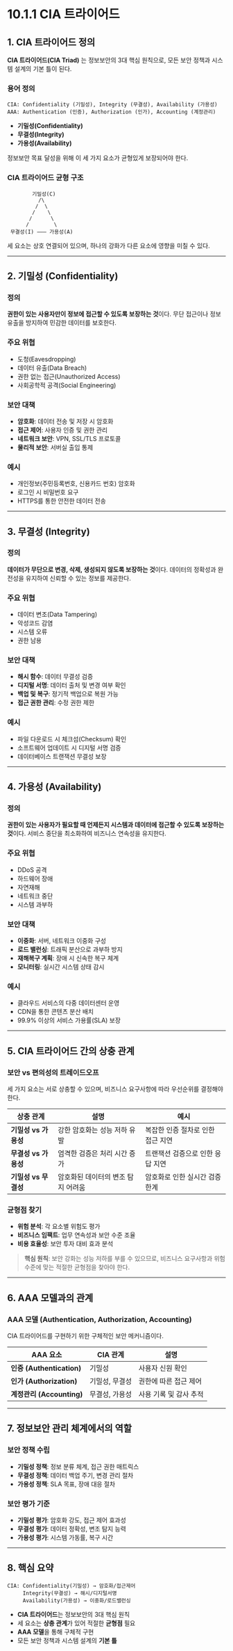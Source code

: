 # 10.1.1 CIA 트라이어드

## 1. CIA 트라이어드 정의

**CIA 트라이어드(CIA Triad)** 는 정보보안의 3대 핵심 원칙으로, 모든 보안 정책과 시스템 설계의 기본 틀이 된다.

### 용어 정의
```
CIA: Confidentiality (기밀성), Integrity (무결성), Availability (가용성)
AAA: Authentication (인증), Authorization (인가), Accounting (계정관리)
```

- **기밀성(Confidentiality)**
- **무결성(Integrity)**
- **가용성(Availability)**

정보보안 목표 달성을 위해 이 세 가지 요소가 균형있게 보장되어야 한다.

### CIA 트라이어드 균형 구조
```
        기밀성(C)
          /\
         /  \
        /    \
       /      \
      /        \
 무결성(I) ——— 가용성(A)
```
세 요소는 상호 연결되어 있으며, 하나의 강화가 다른 요소에 영향을 미칠 수 있다.

---

## 2. 기밀성 (Confidentiality)

### 정의
**권한이 있는 사용자만이 정보에 접근할 수 있도록 보장하는 것**이다.
무단 접근이나 정보 유출을 방지하여 민감한 데이터를 보호한다.

### 주요 위협
- 도청(Eavesdropping)
- 데이터 유출(Data Breach)
- 권한 없는 접근(Unauthorized Access)
- 사회공학적 공격(Social Engineering)

### 보안 대책
- **암호화**: 데이터 전송 및 저장 시 암호화
- **접근 제어**: 사용자 인증 및 권한 관리
- **네트워크 보안**: VPN, SSL/TLS 프로토콜
- **물리적 보안**: 서버실 출입 통제

### 예시
- 개인정보(주민등록번호, 신용카드 번호) 암호화
- 로그인 시 비밀번호 요구
- HTTPS를 통한 안전한 데이터 전송

---

## 3. 무결성 (Integrity)

### 정의
**데이터가 무단으로 변경, 삭제, 생성되지 않도록 보장하는 것**이다.
데이터의 정확성과 완전성을 유지하여 신뢰할 수 있는 정보를 제공한다.

### 주요 위협
- 데이터 변조(Data Tampering)
- 악성코드 감염
- 시스템 오류
- 권한 남용

### 보안 대책
- **해시 함수**: 데이터 무결성 검증
- **디지털 서명**: 데이터 출처 및 변경 여부 확인
- **백업 및 복구**: 정기적 백업으로 복원 가능
- **접근 권한 관리**: 수정 권한 제한

### 예시
- 파일 다운로드 시 체크섬(Checksum) 확인
- 소프트웨어 업데이트 시 디지털 서명 검증
- 데이터베이스 트랜잭션 무결성 보장

---

## 4. 가용성 (Availability)

### 정의
**권한이 있는 사용자가 필요할 때 언제든지 시스템과 데이터에 접근할 수 있도록 보장하는 것**이다.
서비스 중단을 최소화하여 비즈니스 연속성을 유지한다.

### 주요 위협
- DDoS 공격
- 하드웨어 장애
- 자연재해
- 네트워크 중단
- 시스템 과부하

### 보안 대책
- **이중화**: 서버, 네트워크 이중화 구성
- **로드 밸런싱**: 트래픽 분산으로 과부하 방지
- **재해복구 계획**: 장애 시 신속한 복구 체계
- **모니터링**: 실시간 시스템 상태 감시

### 예시
- 클라우드 서비스의 다중 데이터센터 운영
- CDN을 통한 콘텐츠 분산 배치
- 99.9% 이상의 서비스 가용률(SLA) 보장

---

## 5. CIA 트라이어드 간의 상충 관계

### 보안 vs 편의성의 트레이드오프
세 가지 요소는 서로 상충할 수 있으며, 비즈니스 요구사항에 따라 우선순위를 결정해야 한다.

| 상충 관계 | 설명 | 예시 |
|-----------|------|------|
| **기밀성 vs 가용성** | 강한 암호화는 성능 저하 유발 | 복잡한 인증 절차로 인한 접근 지연 |
| **무결성 vs 가용성** | 엄격한 검증은 처리 시간 증가 | 트랜잭션 검증으로 인한 응답 지연 |
| **기밀성 vs 무결성** | 암호화된 데이터의 변조 탐지 어려움 | 암호화로 인한 실시간 검증 한계 |

### 균형점 찾기
- **위험 분석**: 각 요소별 위험도 평가
- **비즈니스 임팩트**: 업무 연속성과 보안 수준 조율
- **비용 효율성**: 보안 투자 대비 효과 분석

> **핵심 원칙**: 보안 강화는 성능 저하를 부를 수 있으므로, 비즈니스 요구사항과 위험 수준에 맞는 적절한 균형점을 찾아야 한다.

---

## 6. AAA 모델과의 관계

### AAA 모델 (Authentication, Authorization, Accounting)
CIA 트라이어드를 구현하기 위한 구체적인 보안 메커니즘이다.

| AAA 요소 | CIA 관계 | 설명 |
|----------|----------|------|
| **인증 (Authentication)** | 기밀성 | 사용자 신원 확인 |
| **인가 (Authorization)** | 기밀성, 무결성 | 권한에 따른 접근 제어 |
| **계정관리 (Accounting)** | 무결성, 가용성 | 사용 기록 및 감사 추적 |

---

## 7. 정보보안 관리 체계에서의 역할

### 보안 정책 수립
- **기밀성 정책**: 정보 분류 체계, 접근 권한 매트릭스
- **무결성 정책**: 데이터 백업 주기, 변경 관리 절차
- **가용성 정책**: SLA 목표, 장애 대응 절차

### 보안 평가 기준
- **기밀성 평가**: 암호화 강도, 접근 제어 효과성
- **무결성 평가**: 데이터 정확성, 변조 탐지 능력
- **가용성 평가**: 시스템 가동률, 복구 시간

---

## 8. 핵심 요약

```
CIA: Confidentiality(기밀성) → 암호화/접근제어
     Integrity(무결성) → 해시/디지털서명  
     Availability(가용성) → 이중화/로드밸런싱
```

- **CIA 트라이어드**는 정보보안의 3대 핵심 원칙
- 세 요소는 **상충 관계**가 있어 적절한 **균형점** 필요
- **AAA 모델**을 통해 구체적 구현
- 모든 보안 정책과 시스템 설계의 **기본 틀**